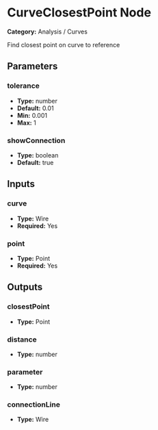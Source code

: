 
# CurveClosestPoint Node

**Category:** Analysis / Curves

Find closest point on curve to reference

## Parameters


### tolerance
- **Type:** number
- **Default:** 0.01
- **Min:** 0.001
- **Max:** 1



### showConnection
- **Type:** boolean
- **Default:** true





## Inputs


### curve
- **Type:** Wire
- **Required:** Yes



### point
- **Type:** Point
- **Required:** Yes



## Outputs


### closestPoint
- **Type:** Point



### distance
- **Type:** number



### parameter
- **Type:** number



### connectionLine
- **Type:** Wire




